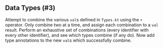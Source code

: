 ## Data Types (#3)

Attempt to combine the various `val`s defined in `Types.kt` using the `+`
operator. Only combine two at a time, and assign each combination to a `val`
result. Perform an exhaustive set of combinations (every identifier with every
other identifier), and see which types combine (if any do). Now add type
annotations to the new `val`s which successfully combine.